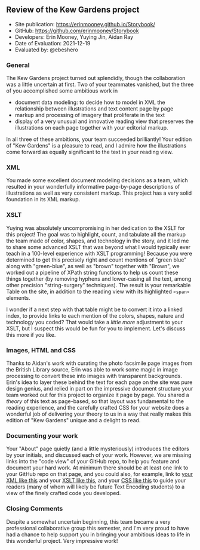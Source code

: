 ##  Review of the Kew Gardens project

* Site publication: <https://erinmooney.github.io/Storybook/>
* GitHub: <https://github.com/erinmooney/Storybook>
* Developers: Erin Mooney, Yuying Jin, Aidan Ray
* Date of Evaluation: 2021-12-19
* Evaluated by: @ebeshero

### General  
The Kew Gardens project turned out splendidly, though the collaboration was a little uncertain at first. Two of your teammates vanished, but the three of you accomplished some ambitious work in
* document data modeling: to decide how to model in XML the relationship between illustrations and text content page by page
* markup and processing of imagery that proliferate in the text
* display of a very unusual and innovative reading view that preserves the illustrations on each page together with your editorial markup.

In all three of these ambitions, your team succeeded brilliantly! Your edition of "Kew Gardens" is a pleasure to read, and I admire how the illustrations come forward as equally significant to the text in your reading view. 

### XML
You  made some excellent document modeling decisions as a team, which resulted in your wonderfully informative page-by-page descriptions of illustrations as well as very consistent markup. This project has a very solid foundation in its XML markup. 

### XSLT 
Yuying was absolutely uncompromising in her dedication to the XSLT for this project! The goal was to highlight, count, and tabulate all the markup the team made of color, shapes, and technology in the story, and it led me to share some advanced XSLT that was beyond what I would typically ever teach in a 100-level experience with XSLT programming! Because you were determined to get this precisely right and count mentions of "green blue" along with "green-blue", as well as "brown" together with "Brown", we worked out a pipeline of XPath string functions to help us count these things together (by removing hyphens and lower-casing all the text, among other precision "string-surgery" techniques). The result is your remarkable Table on the site, in addition to the reading view with its highlighted `<span>` elements.  

I wonder if a next step with that table might be to convert it into a linked index, to provide links to each mention of the colors, shapes, nature and technology you coded? That would take a *little more* adjustment to your XSLT, but I suspect this would be fun for you to implement. Let's discuss this more if you like.  

### Images, HTML and CSS
Thanks to Aidan's work with curating the photo facsimile page images from the British Library source, Erin was able to work some magic in image processing to convert these into images with transparent backgrounds. Erin's idea to layer these behind the text for each page on the site was pure design genius, and relied in part on the impressive document structure your team worked out for this project to organize it page by page. You shared a *theory* of this text as page-based, so that layout was fundamental to the reading experience, and the carefully crafted CSS for your website does a wonderful job of delivering your theory to us in a way that really makes this edition of "Kew Gardens" unique and a delight to read. 

### Documenting your work
Your "About" page quietly (and a little mysteriously) introduces the editors by your initials, and discussed each of your work. However, we are missing links into the "code view" of your GitHub repo, to help you feature and document your hard work. At minimum there should be at least one link to your GitHub repo on that page, and you could also, for example, link to [your XML like this](https://github.com/erinmooney/Storybook/tree/main/KewGardens/xml) and your [XSLT like this](https://github.com/erinmooney/Storybook/blob/main/KewGardens/KewG_xslt.xsl), and your [CSS like this](https://github.com/erinmooney/Storybook/blob/main/KewGardens/webstyle.css) to guide your readers (many of whom will likely be future Text Encoding students) to a view of the finely crafted code you developed.

### Closing Comments
Despite a somewhat uncertain beginning, this team became a very professional collaborative group this semester, and I'm very proud to have had a chance to help support you in bringing your ambitious ideas to life in this wonderful project. Very impressive work! 

